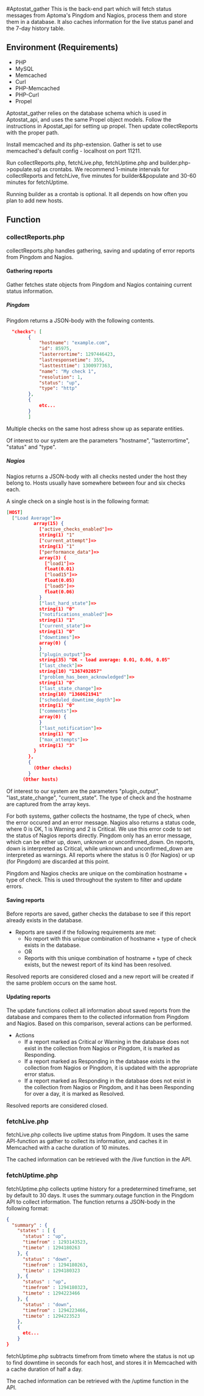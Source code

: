 #Aptostat_gather
This is the back-end part which will fetch status messages from Aptoma's Pingdom and Nagios, process them and store them in a database. It also caches information for the live status panel and the 7-day history table.

## Environment (Requirements)
- PHP
- MySQL
- Memcached
- Curl
- PHP-Memcached
- PHP-Curl
- Propel

Aptostat_gather relies on the database schema which is used in Aptostat_api, and uses the same Propel object models.
Follow the instructions in Apostat_api for setting up propel. Then update collectReports with the proper path.

Install memcached and its php-extension. Gather is set to use memcached's default config - localhost on port 11211.

Run collectReports.php, fetchLive.php, fetchUptime.php and builder.php->populate.sql as crontabs. We recommend 1-minute intervals for
collectReports and fetchLive, five minutes for builder&&populate and 30-60 minutes for fetchUptime.

Running builder as a crontab is optional. It all depends on how often you plan to add new hosts.

## Function

### collectReports.php

collectReports.php handles gathering, saving and updating of error reports from Pingdom and Nagios.

#### Gathering reports

Gather fetches state objects from Pingdom and Nagios containing current status information.

##### Pingdom

Pingdom returns a JSON-body with the following contents.
```json
  "checks": [
        {
            "hostname": "example.com",
            "id": 85975,
            "lasterrortime": 1297446423,
            "lastresponsetime": 355,
            "lasttesttime": 1300977363,
            "name": "My check 1",
            "resolution": 1,
            "status": "up",
            "type": "http"
        },
        {
            etc...
        }
        ]
```

Multiple checks on the same host adress show up as separate entities.

Of interest to our system are the parameters "hostname", "lasterrortime", "status" and "type".

##### Nagios

Nagios returns a JSON-body with all checks nested under the host they belong to. Hosts usually have somewhere between four and six checks each.

A single check on a single host is in the following format:
```json
[HOST]
  ["Load Average"]=>
          array(15) {
            ["active_checks_enabled"]=>
            string(1) "1"
            ["current_attempt"]=>
            string(1) "1"
            ["performance_data"]=>
            array(3) {
              ["load1"]=>
              float(0.01)
              ["load15"]=>
              float(0.05)
              ["load5"]=>
              float(0.06)
            }
            ["last_hard_state"]=>
            string(1) "0"
            ["notifications_enabled"]=>
            string(1) "1"
            ["current_state"]=>
            string(1) "0"
            ["downtimes"]=>
            array(0) {
            }
            ["plugin_output"]=>
            string(35) "OK - load average: 0.01, 0.06, 0.05"
            ["last_check"]=>
            string(10) "1367492057"
            ["problem_has_been_acknowledged"]=>
            string(1) "0"
            ["last_state_change"]=>
            string(10) "1360621941"
            ["scheduled_downtime_depth"]=>
            string(1) "0"
            ["comments"]=>
            array(0) {
            }
            ["last_notification"]=>
            string(1) "0"
            ["max_attempts"]=>
            string(1) "3"
          }
        },
        {
          (Other checks)
        }
      (Other hosts)
```

Of interest to our system are the parameters "plugin_output", "last_state_change", "current_state". The type of check and the hostname are captured from the array keys.

For both systems, gather collects the hostname, the type of check, when the error occured and an error message. Nagios also
returns a status code, where 0 is OK, 1 is Warning and 2 is Critical. We use this error code to set the status of Nagios reports directly.
Pingdom only has an error message, which can be either up, down, unknown or unconfirmed_down. On reports, down is
interpreted as Critical, while unknown and unconfirmed_down are interpreted as warnings. All reports where the status
is 0 (for Nagios) or up (for Pingdom) are discarded at this point.

Pingdom and Nagios checks are unique on the combination hostname + type of check. This is used throughout the system to filter and update errors.

#### Saving reports

Before reports are saved, gather checks the database to see if this report already exists in the database.

- Reports are saved if the following requirements are met:
    - No report with this unique combination of hostname + type of check exists in the database.
    - OR
    - Reports with this unique combination of hostname + type of check exists, but the newest report of its kind has been resolved.

Resolved reports are considered closed and a new report will be created if the same problem occurs on the same host.


#### Updating reports

The update functions collect all information about saved reports from the database and compares them to the collected information
from Pingdom and Nagios. Based on this comparison, several actions can be performed.

- Actions
    - If a report marked as Critical or Warning in the database does not exist in the collection from Nagios or Pingdom, it is marked as Responding.
    - If a report marked as Responding in the database exists in the collection from Nagios or Pingdom, it is updated with the appropriate error status.
    - If a report marked as Responding in the database does not exist in the collection from Nagios or Pingdom, and it has been Responding for over a day, it is marked as Resolved.

Resolved reports are considered closed.

### fetchLive.php

fetchLive.php collects live uptime status from Pingdom. It uses the same API-function as gather to collect its information, 
and caches it in Memcached with a cache duration of 10 minutes.

The cached information can be retrieved with the /live function in the API.

### fetchUptime.php

fetchUptime.php collects uptime history for a predetermined timeframe, set by default to 30 days. It uses the summary.outage
function in the Pingdom API to collect information. The function returns a JSON-body in the following format:

```json
{
  "summary" : {
    "states" : [ {
      "status" : "up",
      "timefrom" : 1293143523,
      "timeto" : 1294180263
    }, {
      "status" : "down",
      "timefrom" : 1294180263,
      "timeto" : 1294180323
    }, {
      "status" : "up",
      "timefrom" : 1294180323,
      "timeto" : 1294223466
    }, {
      "status" : "down",
      "timefrom" : 1294223466,
      "timeto" : 1294223523
    },
    {
      etc...
    }
}
```
fetchUptime.php subtracts timefrom from timeto where the status is not up to find downtime in seconds for each host, 
and stores it in Memcached with a cache duration of half a day.

The cached information can be retrieved with the /uptime function in the API.

